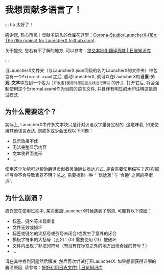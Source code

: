 # 我想贡献多语言了！

::: tip 太好了！

感谢您, 热心市民！贡献多语言的仓库在这里：[Corona-Studio/LauncherX-i18n: The i18n project for LauncherX (github.com)](https://github.com/Corona-Studio/LauncherX-i18n). 

关于提交, 您若有不了解的地方, 可以参考：[提交本地化翻译贡献 | 日冕知识库](/zhCN/guide/general/contribute-to-i18n)

:::

当LauncherX文件夹（与LauncherX.json同级的名为LauncherX的文件夹）中包含有一个`External.axaml`之后, 启动LauncherX, 就可以在LauncherX的**设置-外观-文本**中找到一个名为 `[开发者]使用外部语言文档进行调试` 的开关. 打开它后, 将会强制使用这个External.axaml作为当前的语言文件, 并且伴有明显的水印注明这是测试模式. 

## 为什么需要这个？

实际上, LauncherX中许多文本块只是针对汉语汉字量身定制的. 这意味着, 如果使用其他语言表达, 则或多或少会出现以下问题：

- 显示效果不佳
- 无法完整显示内容
- 文本使界面变形
- ...

使用这个功能可以帮助翻译贡献者灵活确认表达方式, 是否需要使用缩写？这样/那样写会不会导致表意不明？总之, 需要找到一种 “ ‘信达雅’ 与 ‘合适’ 之间的平衡点”. 

## 为什么崩溃？

或许您在使用过程中, 某次重启LauncherX时候遇到了崩溃, 可能有以下原因：

- 标签、键名等出现重复
- 文件无效或损坏
- 标签或键名的尖括号或引号未闭合/或发生了意外的闭合
- 模板字符串的大括号（比如：{0} 需要使用 {1}）被破坏
- 文件内出现了非法的符号（有没有在标签之外的地方出现奇怪的符号？）
- ...

请在其中找到问题然后解决, 然后再次尝试打开LauncherX. 如果想要获得详细的崩溃原因, 请参考：[好好利用日志文件! | 日冕知识库](/zhCN/lxguide/others/report-with-logs)